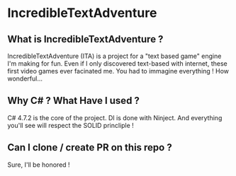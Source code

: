 # IncredibleTextAdventure

## What is IncredibleTextAdventure ?
IncredibleTextAdventure (ITA) is a project for a "text based game" engine I'm making for fun.
Even if I only discovered text-based with internet, these first video games ever facinated me.
You had to immagine everything ! How wonderful...

## Why C# ? What Have I used ?
C# 4.7.2 is the core of the project. DI is done with Ninject.
And everything you'll see will respect the SOLID princliple !

## Can I clone / create PR on this repo ?
Sure, I'll be honored !
